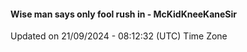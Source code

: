 #### Wise man says only fool rush in - McKidKneeKaneSir
Updated on 21/09/2024 - 08:12:32 (UTC) Time Zone
